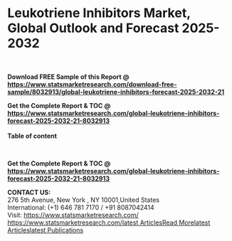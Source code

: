 <h1>Leukotriene Inhibitors Market, Global Outlook and Forecast 2025-2032</h1><br/><p><strong>Download FREE Sample of this Report @ <a href="https://www.statsmarketresearch.com/download-free-sample/8032913/global-leukotriene-inhibitors-forecast-2025-2032-21">https://www.statsmarketresearch.com/download-free-sample/8032913/global-leukotriene-inhibitors-forecast-2025-2032-21</a></strong></p><div><b>Get the Complete Report & TOC @ <a href="https://www.statsmarketresearch.com/global-leukotriene-inhibitors-forecast-2025-2032-21-8032913">https://www.statsmarketresearch.com/global-leukotriene-inhibitors-forecast-2025-2032-21-8032913</a></b></div><br><b>Table of content</b><p><br><div><b>Get the Complete Report & TOC @ <a href="https://www.statsmarketresearch.com/global-leukotriene-inhibitors-forecast-2025-2032-21-8032913">https://www.statsmarketresearch.com/global-leukotriene-inhibitors-forecast-2025-2032-21-8032913</a></b></div></p> <b>CONTACT US:</b><br>276 5th Avenue, New York , NY 10001,United States<br>International: (+1) 646 781 7170 / +91 8087042414<br>Visit: <a href="https://www.statsmarketresearch.com/">https://www.statsmarketresearch.com/</a><br><a href="https://gyeongbokgung.com">https://www.statsmarketresearch.com/</a><a href="https://hallyeomaritime.com">latest Articles</a><a href="https://jingwansa.com">Read More</a><a href=https://nguoiviet.jp/">latest Articles</a><a href="https://www.intelmarketresearch.com/">latest Publications</a>